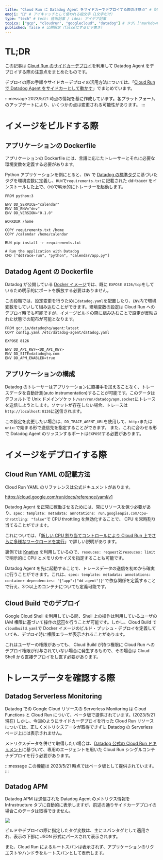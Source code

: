 ```yaml
---
title: "Cloud Run に Datadog Agent をサイドカーでデプロイする際の注意点" # 記事のタイトル
emoji: "🐶" # アイキャッチとして使われる絵文字（1文字だけ）
type: "tech" # tech: 技術記事 / idea: アイデア記事
topics: ["gcp", "cloudrun", "googlecloud", "datadog"] # タグ。["markdown", "rust", "aws"]のように指定する
published: false # 公開設定（falseにすると下書き）
---
```


# TL;DR
この記事は [Cloud Run のサイドカーデプロイ](https://cloud.google.com/run/docs/deploying?hl=en#sidecars)を利用して Datadog Agent をデプロイする際の注意点をまとめたものです。

デプロイの際の手順やサイドカーデプロイの活用方法については、「[Cloud Run で Datadog Agent をサイドカーとして動かす](https://qiita.com/AoTo0330/private/35a840462f219596e39d)」でまとめています。

:::message
2023/5/21 時点の情報を基に作成しています。各プラットフォームのアップデートにより、いくつかの点は変更される可能性があります。
:::

# イメージをビルドする際
## アプリケーションの Dockerfile
アプリケーションの Dockerfile には、言語に応じたトレーサーとそれに必要な環境変数を定義する必要があります。

Python アプリケーションを例にとると、`ENV` で [Datadog の標準タグ](https://docs.datadoghq.com/ja/getting_started/tagging/#統合サービスタグ付け)に基づいたタグを環境変数に定義し、`RUN`で`requirements.txt`に記載された dd-tracer をインストールした上で、`CMD`で明示的にトレーサーを起動します。

```dockerfile:Dockerfile.python
FROM python:3

ENV DD_SERVICE="calendar"
ENV DD_ENV="dev"
ENV DD_VERSION="0.1.0"

WORKDIR /home

COPY requirements.txt /home
COPY /calendar /home/calendar

RUN pip install -r requirements.txt

# Run the application with Datadog
CMD ["ddtrace-run", "python", "calendar/app.py"] 
```

## Datadog Agent の Dockerfile
Datadog が公開している [Docker イメージ](https://github.com/DataDog/docker-dd-agent/blob/master/Dockerfile)では、既に `EXPOSE 8126/tcp`をしているため明示的にポートを解放する必要はありません。

この段階では、設定変更を行うために`datadog.yaml`を配置したり、`ENV`内で環境変数をしていして組み込むことができます。環境変数の設定は Cloud Run へのデプロイ時でも可能ですが、イメージビルドの際に組み込むことで設定が反映された状態での配布が可能となります。
```dockerfile:Dockerfile.dd
FROM gcr.io/datadoghq/agent:latest
COPY config.yaml /etc/datadog-agent/datadog.yaml

EXPOSE 8126

ENV DD_API_KEY=<DD_API_KEY>
ENV DD_SITE=datadoghq.com
ENV DD_APM_ENABLED=true
```
## アプリケーションの構成
Datadog のトレーサーはアプリケーションに直接手を加えることなく、トレースデータを自動計測(auto instrumentation)することが可能です。このデータはデフォルトで Unix ドメインソケット`/var/run/datadog/apm.socket`にトレースを送信しようとします。ソケットが存在しない場合、トレースは`http://localhost:8126`に送信されます。

この設定を変更したい場合は、`DD_TRACE_AGENT_URL`を使用して、`http:`または`unix:`で始まる形で送信先を指定することができます。
また、これに合わせる形で Datadog Agent のリッスンするポートは`EXPOSE`する必要があります。

# イメージをデプロイする際
## Cloud Run YAML の記載方法
Cloud Run YAML のリファレンスは公式ドキュメントがあります。

https://cloud.google.com/run/docs/reference/yaml/v1

Datadog Agent を正常に稼働させるためには、常にリソースを保つ必要があり、`spec: template: metadata: annotations: run.googleapis.com/cpu-throttling: "false"`で CPU throttling を無効化することで、 CPU を常時割り当てることができます。

これについては、「[新しい CPU 割り当てコントロールにより Cloud Run 上でさらに多様なワークロードを実行](https://cloud.google.com/blog/ja/products/serverless/cloud-run-gets-always-on-cpu-allocation?hl=ja)」で詳しい説明があります。

裏側では [Knative](https://knative.dev/docs/serving/services/configure-requests-limits-services/) を利用しているので、`resouces: request`と`resouces: limit`で明示的に CPU とメモリのサイズを指定することも可能です。

Datadog Agent を先に起動することで、トレースデータの送信を初めから確実に行うことができます。これは、`spec: template: metadata: annotations: container-dependencies: '{"app":["dd-agent"]}'`で依存関係を定義することで行え、3つ以上のコンテナについても定義可能です。

## Cloud Build でのデプロイ
Google Cloud Shell を利用している間、Shell 上の操作は利用しているユーザの IAM 権限に基づいて操作の[認可](https://cloud.google.com/shell/docs/auth)を行うことが可能です。しかし、Cloud Build で`cloudbuild.yaml`で Docker イメージのビルド・プッシュ・デプロイを定義していても、デプロイ時に権限エラーが表示されることがあります。

これはユーザーの権限があっても、 Cloud Build が持つ権限に Cloud Run へのデプロイ権限が付与されていない場合に発生するもので、その場合は Cloud Shell から直接デプロイをし直す必要があります。

# トレースデータを確認する際
## Datadog Serverless Monitoring
Datadog での Google Cloud リソースの Serverless Monitoring は Cloud Functions と Cloud Run について、ベータ版で提供されています。(2023/5/21 現在)
しかし、今回のようにサイドカーデプロイを行った Cloud Run リソースについては、正しくメトリクスデータが取得できずに Datadog の Serverless ページ上には表示されません。

メトリクスデータを併せて取得したい場合は、[Datadog 公式の Cloud Run ドキュメント](https://docs.datadoghq.com/ja/serverless/google_cloud_run/)に基づいて、専用のエージェントを用いた Cloud Run シングルコンテナデプロイを行う必要があります。

:::message
この機能は 2023/5/21 時点ではベータ版として提供されています。
:::

## Datadog APM
Datadog APM は送信された Datadog Agent のメトリクス情報を Infrastructure タブに自動的に表示しますが、前述の通りサイドカーデプロイの場合このデータは取得できません。

![](https://storage.googleapis.com/zenn-user-upload/370b02e04a43-20230521.png)

ビルドやデプロイの際に指定したタグ変数は、主にスパンタグとして適用され、表示の下部に JSON 形式にパースされて表示されます。

また、Cloud Run によるルートスパンは表示されず、アプリケーションのリクエストやハンドラをルートスパンとして表示します。
